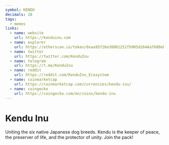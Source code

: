 ```yaml
---
symbol: KENDU
decimals: 18
tags:
  - memes
links:
  - name: website
    url: https://kenduinu.com
  - name: explorer
    url: https://etherscan.io/token/0xaa95f26e30001251fb905d264Aa7b00eE9dF6C18
  - name: twitter
    url: https://twitter.com/KenduInu
  - name: telegram
    url: https://t.me/KenduInu
  - name: reddit
    url: https://reddit.com/KenduInu_Ecosystem
  - name: coinmarketcap
    url: https://coinmarketcap.com/currencies/kendu-inu/
  - name: coingecko
    url: https://coingecko.com/en/coins/kendu-inu
---
```


# Kendu Inu

Uniting the six native Japanese dog breeds. Kendu is the keeper of peace, the preserver of life, and the protector of unity. Join the pack!
